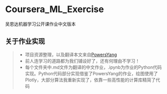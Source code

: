 # Coursera_ML_Exercise
吴恩达机器学习公开课作业中文版本

## 关于作业实现
> * 项目资源整理，以及翻译本文来自[PowersYang](https://github.com/PowersYang/Coursera_ML_Exercise)
> * 前人连学习的道路都为我们铺设好了，还有何理由不学习！
> * 每个文件夹中.md文件为翻译的中文作业，.ipynb为作业的Python代码实现。Python代码部分实现借鉴了PowersYang的作业，绘图使用了Plotly，大部分算法我重新实现了，依靠一些高性能的计算库精简了代码
